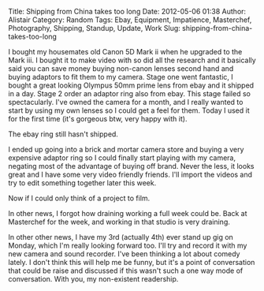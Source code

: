 Title: Shipping from China takes too long
Date: 2012-05-06 01:38
Author: Alistair
Category: Random
Tags: Ebay, Equipment, Impatience, Masterchef, Photography, Shipping, Standup, Update, Work
Slug: shipping-from-china-takes-too-long

I bought my housemates old Canon 5D Mark ii when he upgraded to the Mark
iii. I bought it to make video with so did all the research and it
basically said you can save money buying non-canon lenses second hand
and buying adaptors to fit them to my camera. Stage one went fantastic,
I bought a great looking Olympus 50mm prime lens from ebay and it
shipped in a day. Stage 2 order an adaptor ring also from ebay. This
stage failed so spectacularly. I've owned the camera for a month, and I
really wanted to start by using my own lenses so I could get a feel for
them. Today I used it for the first time (it's gorgeous btw, very happy
with it).

The ebay ring still hasn't shipped.

I ended up going into a brick and mortar camera store and buying a very
expensive adaptor ring so I could finally start playing with my camera,
negating most of the advantage of buying off brand. Never the less, it
looks great and I have some very video friendly friends. I'll import the
videos and try to edit something together later this week.

Now if I could only think of a project to film.

In other news, I forgot how draining working a full week could be. Back
at Masterchef for the week, and working in that studio is very draining.

In other other news, I have my 3rd (actually 4th) ever stand up gig on
Monday, which I'm really looking forward too. I'll try and record it
with my new camera and sound recorder. I've been thinking a lot about
comedy lately. I don't think this will help me be funny, but it's a
point of conversation that could be raise and discussed if this wasn't
such a one way mode of conversation. With you, my non-existent
readership.
